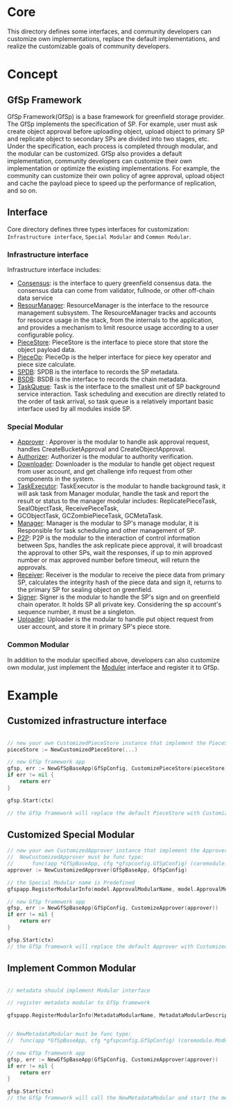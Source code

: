 # Core

This directory defines some interfaces, and community developers can customize own 
implementations, replace the default implementations, and realize the customizable 
goals of community developers.

# Concept

## GfSp Framework
GfSp Framework(GfSp) is a base framework for greenfield storage provider. The GfSp
implements the specification of SP. For example, user must ask create object approval 
before uploading object, upload object to primary SP and replicate object to secondary 
SPs are divided into two stages, etc. Under the specification, each process is 
completed through modular, and the modular can be customized. GfSp also provides a 
default implementation, community developers can customize their own implementation 
or optimize the existing implementations. For example, the community can customize 
their own policy of agree approval, upload object and cache the payload piece to speed 
up the performance of replication, and so on.


## Interface
Core directory defines three types interfaces for customization: 
`Infrastructure interface`, `Special Modular` and `Common Modular`.

### Infrastructure interface
Infrastructure interface includes:
* [Consensus](./consensus/consensus.go): is the interface to query greenfield consensus 
  data. the consensus data can come from validator, fullnode, or other off-chain data 
  service
* [ResourManager](./rcmgr/README.md): ResourceManager is the interface to the resource 
  management subsystem. The ResourceManager tracks and accounts for resource usage in 
  the stack, from the internals to the application, and provides a mechanism to limit
  resource usage according to a user configurable policy.
* [PieceStore](./piecestore/piecestore.go): PieceStore is the interface to piece store 
  that store the object payload data.
* [PieceOp](./piecestore/piecestore.go): PieceOp is the helper interface for piece key 
  operator and piece size calculate.
* [SPDB](./spdb/spdb.go): SPDB is the interface to records the SP metadata.
* [BSDB](./bsdb/bsdb.go): BSDB is the interface to records the chain metadata.
* [TaskQueue](./taskqueue/README.md): Task is the interface to the smallest unit of 
  SP background service interaction. Task scheduling and execution are directly related 
  to the order of task arrival, so task queue is a relatively important basic interface 
  used by all modules inside SP.

### Special Modular
* [Approver](./module/README.md) : Approver is the modular to handle ask approval request, 
  handles CreateBucketApproval and CreateObjectApproval.
* [Authorizer](./module/README.md): Authorizer is the modular to authority verification.
* [Downloader](./module/README.md): Downloader is the modular to handle get object request 
  from user account, and get challenge info request from other components in the system.
* [TaskExecutor](./module/README.md): TaskExecutor is the modular to handle background task, 
  it will ask task from Manager modular, handle the task and report the result or status to
  the manager modular includes: ReplicatePieceTask, SealObjectTask, ReceivePieceTask, 
* GCObjectTask, GCZombiePieceTask, GCMetaTask.
* [Manager](./module/README.md): Manager is the modular to SP's manage modular, it is Responsible 
  for task scheduling and other management of SP.
* [P2P](./module/README.md): P2P is the modular to the interaction of control information 
  between Sps, handles the ask replicate piece approval, it will broadcast the approval to 
  other SPs, wait the responses, if up to min approved number or max approved number before 
  timeout, will return the approvals.
* [Receiver](./module/README.md): Receiver is the modular to receive the piece data from 
  primary SP, calculates the integrity hash of the piece data and sign it, returns to the 
  primary SP for sealing object on greenfield.
* [Signer](./module/README.md): Signer is the modular to handle the SP's sign and on greenfield 
  chain operator. It holds SP all private key. Considering the sp account's sequence number, it
  must be a singleton.
* [Uploader](./module/README.md): Uploader is the modular to handle put object request from user 
  account, and store it in primary SP's piece store.

### Common Modular
In addition to the modular specified above, developers can also customize own modular, 
just implement the [Moduler](./module/modular.go) interface and register it to GfSp.


# Example

## Customized infrastructure interface
```go

// new your own CustomizedPieceStore instance that implement the PieceStore interface
pieceStore := NewCustomizedPieceStore(...)

// new GfSp framework app
gfsp, err := NewGfSpBaseApp(GfSpConfig, CustomizePieceStore(pieceStore))
if err != nil {
    return err
}

gfsp.Start(ctx)

// the GfSp framework will replace the default PieceStore with CustomizedPieceStore
```

## Customized Special Modular
```go
// new your own CustomizedApprover instance that implement the Approver interface
//  NewCustomizedApprover must be func type: 
//      func(app *GfSpBaseApp, cfg *gfspconfig.GfSpConfig) (coremodule.Modular, error)
approver := NewCustomizedApprover(GfSpBaseApp, GfSpConfig)

// the Special Modular name is Predefined
gfspapp.RegisterModularInfo(model.ApprovalModularName, model.ApprovalModularDescription, approver)

// new GfSp framework app
gfsp, err := NewGfSpBaseApp(GfSpConfig, CustomizeApprover(approver))
if err != nil {
    return err
}

gfsp.Start(ctx)
// the GfSp framework will replace the default Approver with CustomizedApprover
```

## Implement Common Modular

```go

// metadata should implement Modular interface

// register metadata modular to GfSp framework

gfspapp.RegisterModularInfo(MetadataModularName, MetadataModularDescription, NewMetadataModular)


// NewMetadataModular must be func type: 
//  func(app *GfSpBaseApp, cfg *gfspconfig.GfSpConfig) (coremodule.Modular, error)

// new GfSp framework app
gfsp, err := NewGfSpBaseApp(GfSpConfig, CustomizeApprover(approver))
if err != nil {
	return err
}

gfsp.Start(ctx)
// the GfSp framework will call the NewMetadataModular and start the metadata

```